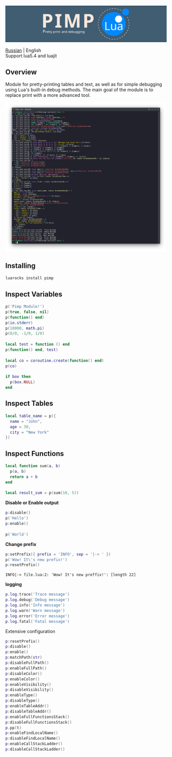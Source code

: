 ![Screenshot](https://github.com/uriid1/pimp-lua/blob/main/screenshots/pimp_logo.png)

[Russian](README.md) | English</br>
Support lua5.4 and luajit

## Overview
Module for pretty-printing tables and text, as well as for simple debugging using Lua's built-in debug methods. The main goal of the module is to replace print with a more advanced tool.

![Screenshot](https://github.com/uriid1/pimp-lua/blob/main/screenshots/screenshot.png)

## Installing
```bash
luarocks install pimp
```

## Inspect Variables
```lua
p('Pimp Module!')
p(true, false, nil)
p(function() end)
p(io.stderr)
p(10000, math.pi)
p(0/0, -1/0, 1/0)

local test = function () end
p(function() end, test)

local co = coroutine.create(function() end)
p(co)

if box then
  p(box.NULL)
end
```

## Inspect Tables
```lua
local table_name = p({
  name = "John",
  age = 30,
  city = "New York"
})
```

## Inspect Functions
```lua
local function sum(a, b)
  p(a, b)
  return a + b
end

local result_sum = p(sum(10, 5))
```

**Disable or Enable output**
```lua
p:disable()
p('Hello')
p:enable()

p('World')
```

**Change prefix**
```lua
p:setPrefix({ prefix = 'INFO', sep = '|-> ' })
p('Wow! It\'s new prefix!')
p:resetPrefix()
```
```
INFO|-> file.lua:2: 'Wow! It's new preffix!': [length 22]
```

**logging**
```lua
p.log.trace('Trace message')
p.log.debug('Debug message')
p.log.info('Info message')
p.log.warn('Warn message')
p.log.error('Error message')
p.log.fatal('Fatal message')
```

Extensive configuration </br>
```lua
p:resetPrefix()
p:disable()
p:enable()
p:matchPath(str)
p:disableFullPath()
p:enableFullPath()
p:disableColor()
p:enableColor()
p:enableVisibility()
p:disableVisibility()
p:enableType()
p:disableType()
p:enableTableAddr()
p:disableTableAddr()
p:enableFullFunctionsStack()
p:disableFullFunctionsStack()
p.pp(t)
p:enableFindLocalName()
p:disableFindLocalName()
p:enableCallStackLadder()
p:disableCallStackLadder()
```
